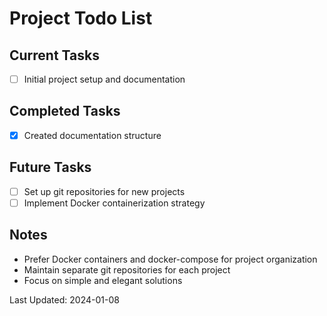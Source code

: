 # Project Todo List

## Current Tasks
- [ ] Initial project setup and documentation

## Completed Tasks
- [x] Created documentation structure

## Future Tasks
- [ ] Set up git repositories for new projects
- [ ] Implement Docker containerization strategy

## Notes
- Prefer Docker containers and docker-compose for project organization
- Maintain separate git repositories for each project
- Focus on simple and elegant solutions

Last Updated: 2024-01-08

